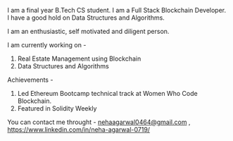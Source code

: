 

I am a final year B.Tech CS student. I am a Full Stack Blockchain Developer. I have a good hold on Data Structures and Algorithms.               

I am an enthusiastic, self motivated and diligent person. 

I am currently working on -
1) Real Estate Management using Blockchain
2) Data Structures and Algorithms

Achievements - 

1) Led Ethereum Bootcamp technical track at Women Who Code Blockchain.
2) Featured in Solidity Weekly


You can contact me throught - nehaagarwal0464@gmail.com , https://www.linkedin.com/in/neha-agarwal-0719/
<!--
**nehaagarwal0719/nehaagarwal0719** is a ✨ _special_ ✨ repository because its `README.md` (this file) appears on your GitHub profile.

Here are some ideas to get you started:

- 🔭 I’m currently working on ...
- 🌱 I’m currently learning ...
- 👯 I’m looking to collaborate on ...
- 🤔 I’m looking for help with ...
- 💬 Ask me about ...
- 📫 How to reach me: ...
- 😄 Pronouns: ...
- ⚡ Fun fact: ...
-->
